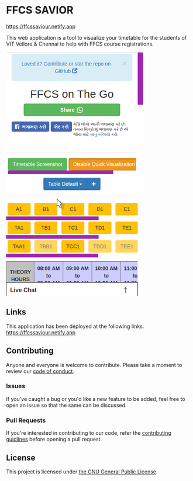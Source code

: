 # FFCS SAVIOR

https://ffcssaviour.netify.app

This web application is a tool to visualize your timetable for the students of VIT Vellore & Chennai to help with FFCS course registrations.

![Demo](/demo.gif)

## Links

This application has been deployed at the following links.
https://ffcssaviour.netify.app

## Contributing

Anyone and everyone is welcome to contribute. Please take a moment to review our [code of conduct](/.github/CODE_OF_CONDUCT.md).

### Issues

If you've caught a bug or you'd like a new feature to be added, feel free to open an issue so that the same can be discussed.

### Pull Requests

If you're interested in contributing to our code, refer the [contributing guidlines](/.github/CONTRIBUTING.md) before opening a pull request.


## License

This project is licensed under [the GNU General Public License](/LICENSE.md).

